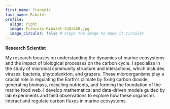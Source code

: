 ```yaml
---
first_name: François
last_name: Ribalet
profile:
  align: right
  image: Francois-Ribalet-528x528.jpg
  image_circular: false # crops the image to make it circular
---
```


**Research Scientist**  

My research focuses on understanding the dynamics of marine ecosystems and the impact of biological processes on the carbon cycle. 
I specialize in the study of microbial community structure and interactions, which includes viruses, bacteria, phytoplankton, and grazers. 
These microorganisms play a crucial role in regulating the Earth's climate by fixing carbon dioxide, generating biomass, recycling nutrients, and forming the foundation of the marine food web. 
I develop mathematical and data-driven models guided by lab experiments and field observations to explore how these organisms interact  and regulate carbon fluxes in marine ecosystems.
